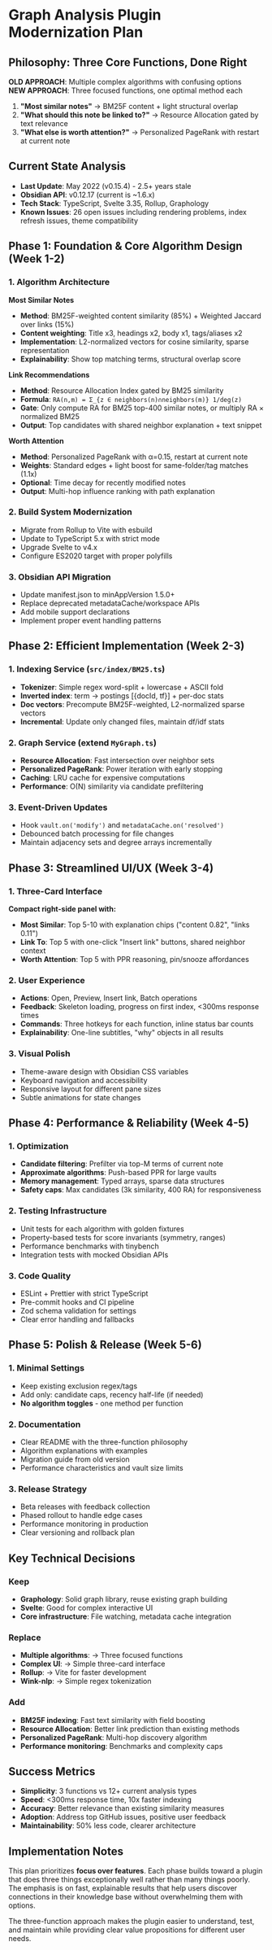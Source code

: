 # Graph Analysis Plugin Modernization Plan

## Philosophy: Three Core Functions, Done Right

**OLD APPROACH**: Multiple complex algorithms with confusing options  
**NEW APPROACH**: Three focused functions, one optimal method each

1. **"Most similar notes"** → BM25F content + light structural overlap
2. **"What should this note be linked to?"** → Resource Allocation gated by text relevance  
3. **"What else is worth attention?"** → Personalized PageRank with restart at current note

## Current State Analysis
- **Last Update**: May 2022 (v0.15.4) - 2.5+ years stale
- **Obsidian API**: v0.12.17 (current is ~1.6.x)
- **Tech Stack**: TypeScript, Svelte 3.35, Rollup, Graphology
- **Known Issues**: 26 open issues including rendering problems, index refresh issues, theme compatibility

## Phase 1: Foundation & Core Algorithm Design (Week 1-2)

### 1. Algorithm Architecture
**Most Similar Notes**
- **Method**: BM25F-weighted content similarity (85%) + Weighted Jaccard over links (15%)
- **Content weighting**: Title x3, headings x2, body x1, tags/aliases x2
- **Implementation**: L2-normalized vectors for cosine similarity, sparse representation
- **Explainability**: Show top matching terms, structural overlap score

**Link Recommendations**  
- **Method**: Resource Allocation Index gated by BM25 similarity
- **Formula**: `RA(n,m) = Σ_{z ∈ neighbors(n)∩neighbors(m)} 1/deg(z)`
- **Gate**: Only compute RA for BM25 top-400 similar notes, or multiply RA × normalized BM25
- **Output**: Top candidates with shared neighbor explanation + text snippet

**Worth Attention**
- **Method**: Personalized PageRank with α=0.15, restart at current note
- **Weights**: Standard edges + light boost for same-folder/tag matches (1.1x)
- **Optional**: Time decay for recently modified notes
- **Output**: Multi-hop influence ranking with path explanation

### 2. Build System Modernization
- Migrate from Rollup to Vite with esbuild
- Update to TypeScript 5.x with strict mode
- Upgrade Svelte to v4.x
- Configure ES2020 target with proper polyfills

### 3. Obsidian API Migration
- Update manifest.json to minAppVersion 1.5.0+
- Replace deprecated metadataCache/workspace APIs
- Add mobile support declarations
- Implement proper event handling patterns

## Phase 2: Efficient Implementation (Week 2-3)

### 1. Indexing Service (`src/index/BM25.ts`)
- **Tokenizer**: Simple regex word-split + lowercase + ASCII fold
- **Inverted index**: term → postings [{docId, tf}] + per-doc stats
- **Doc vectors**: Precompute BM25F-weighted, L2-normalized sparse vectors
- **Incremental**: Update only changed files, maintain df/idf stats

### 2. Graph Service (extend `MyGraph.ts`)
- **Resource Allocation**: Fast intersection over neighbor sets
- **Personalized PageRank**: Power iteration with early stopping
- **Caching**: LRU cache for expensive computations
- **Performance**: O(N) similarity via candidate prefiltering

### 3. Event-Driven Updates
- Hook `vault.on('modify')` and `metadataCache.on('resolved')`
- Debounced batch processing for file changes
- Maintain adjacency sets and degree arrays incrementally

## Phase 3: Streamlined UI/UX (Week 3-4)

### 1. Three-Card Interface
**Compact right-side panel with:**
- **Most Similar**: Top 5-10 with explanation chips ("content 0.82", "links 0.11")
- **Link To**: Top 5 with one-click "Insert link" buttons, shared neighbor context
- **Worth Attention**: Top 5 with PPR reasoning, pin/snooze affordances

### 2. User Experience
- **Actions**: Open, Preview, Insert link, Batch operations
- **Feedback**: Skeleton loading, progress on first index, <300ms response times
- **Commands**: Three hotkeys for each function, inline status bar counts
- **Explainability**: One-line subtitles, "why" objects in all results

### 3. Visual Polish
- Theme-aware design with Obsidian CSS variables
- Keyboard navigation and accessibility
- Responsive layout for different pane sizes
- Subtle animations for state changes

## Phase 4: Performance & Reliability (Week 4-5)

### 1. Optimization
- **Candidate filtering**: Prefilter via top-M terms of current note
- **Approximate algorithms**: Push-based PPR for large vaults
- **Memory management**: Typed arrays, sparse data structures
- **Safety caps**: Max candidates (3k similarity, 400 RA) for responsiveness

### 2. Testing Infrastructure
- Unit tests for each algorithm with golden fixtures
- Property-based tests for score invariants (symmetry, ranges)
- Performance benchmarks with tinybench
- Integration tests with mocked Obsidian APIs

### 3. Code Quality
- ESLint + Prettier with strict TypeScript
- Pre-commit hooks and CI pipeline  
- Zod schema validation for settings
- Clear error handling and fallbacks

## Phase 5: Polish & Release (Week 5-6)

### 1. Minimal Settings
- Keep existing exclusion regex/tags
- Add only: candidate caps, recency half-life (if needed)
- **No algorithm toggles** - one method per function

### 2. Documentation
- Clear README with the three-function philosophy
- Algorithm explanations with examples
- Migration guide from old version
- Performance characteristics and vault size limits

### 3. Release Strategy
- Beta releases with feedback collection
- Phased rollout to handle edge cases
- Performance monitoring in production
- Clear versioning and rollback plan

## Key Technical Decisions

### Keep
- **Graphology**: Solid graph library, reuse existing graph building
- **Svelte**: Good for complex interactive UI
- **Core infrastructure**: File watching, metadata cache integration

### Replace
- **Multiple algorithms**: → Three focused functions
- **Complex UI**: → Simple three-card interface  
- **Rollup**: → Vite for faster development
- **Wink-nlp**: → Simple regex tokenization

### Add
- **BM25F indexing**: Fast text similarity with field boosting
- **Resource Allocation**: Better link prediction than existing methods
- **Personalized PageRank**: Multi-hop discovery algorithm
- **Performance monitoring**: Benchmarks and complexity caps

## Success Metrics
- **Simplicity**: 3 functions vs 12+ current analysis types
- **Speed**: <300ms response time, 10x faster indexing
- **Accuracy**: Better relevance than existing similarity measures
- **Adoption**: Address top GitHub issues, positive user feedback
- **Maintainability**: 50% less code, clearer architecture

## Implementation Notes
This plan prioritizes **focus over features**. Each phase builds toward a plugin that does three things exceptionally well rather than many things poorly. The emphasis is on fast, explainable results that help users discover connections in their knowledge base without overwhelming them with options.

The three-function approach makes the plugin easier to understand, test, and maintain while providing clear value propositions for different user needs.